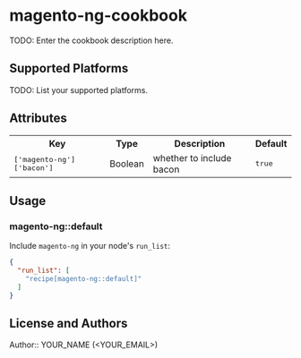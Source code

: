 # magento-ng-cookbook

TODO: Enter the cookbook description here.

## Supported Platforms

TODO: List your supported platforms.

## Attributes

<table>
  <tr>
    <th>Key</th>
    <th>Type</th>
    <th>Description</th>
    <th>Default</th>
  </tr>
  <tr>
    <td><tt>['magento-ng']['bacon']</tt></td>
    <td>Boolean</td>
    <td>whether to include bacon</td>
    <td><tt>true</tt></td>
  </tr>
</table>

## Usage

### magento-ng::default

Include `magento-ng` in your node's `run_list`:

```json
{
  "run_list": [
    "recipe[magento-ng::default]"
  ]
}
```

## License and Authors

Author:: YOUR_NAME (<YOUR_EMAIL>)
